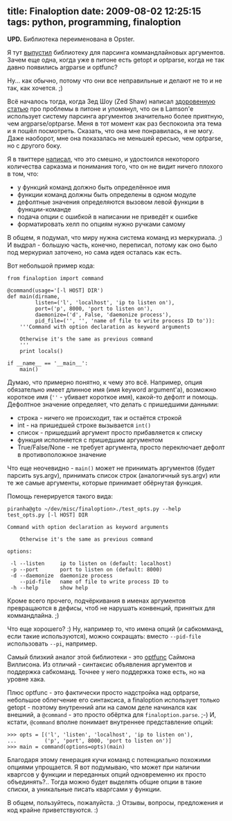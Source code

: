 title: Finaloption
date: 2009-08-02 12:25:15
tags: python, programming, finaloption
----



**UPD.** Библиотека переименована в Opster.

Я тут [выпустил][pypi] библиотеку для парсинга коммандлайновых аргументов. Зачем еще
одна, когда уже в питоне есть getopt и optparse, когда не так давно появились
argparse и optfunc?

Ну... как обычно, потому что они все неправильные и делают не то и не так, как
хочется. ;)

<!--more-->

Всë началось тогда, когда Зед Шоу (Zed Shaw) написал
[здоровенную статью][zs] про проблемы в питоне и упомянул, что он в Lamson'e
использует систему парсинга аргументов значительно более приятную, чем
argparse/optparse. Меня в тот момент как раз беспокоила эта тема и я пошëл
посмотреть. Сказать, что она мне понравилась, я не могу. Даже наоборот, мне она
показалась не меньшей ересью, чем optparse, но с другого боку.

Я в твиттере [написал][1], что это смешно, и удостоился некоторого количества
сарказма и понимания того, что он не видит ничего плохого в том, что:

 - у функций команд должно быть определëнное имя
 - функции команд должны быть определены в одном модуле
 - дефолтные значения определяются вызовом левой функции в функции-команде
 - подача опции с ошибкой в написании не приведëт к ошибке
 - форматировать хелп по опциям нужно ручками самому

В общем, я подумал, что миру нужна система команд из меркуриала. ;) И выдрал -
большую часть, конечно, переписал, потому как оно было под меркуриал заточено,
но сама идея осталась как есть.

Вот небольшой пример кода:

    from finaloption import command

    @command(usage='[-l HOST] DIR')
    def main(dirname,
             listen=('l', 'localhost', 'ip to listen on'),
             port=('p', 8000, 'port to listen on'),
             daemonize=('d', False, 'daemonize process'),
             pid_file=('', '', 'name of file to write process ID to')):
        '''Command with option declaration as keyword arguments

        Otherwise it's the same as previous command
        '''
        print locals()

    if __name__ == '__main__':
        main()

Думаю, что примерно понятно, к чему это всë. Например, опция обязательно имеет
длинное имя (имя keyword argument'а), возможно короткое имя (`''` - убивает
короткое имя), какой-то дефолт и помощь. Дефолтное значение определяет, что
делать с пришедшими данными:

 - строка - ничего не происходит, так и остаëтся строкой
 - int - на пришедшей строке вызывается `int()`
 - список - пришедший аргумент просто прибавляется к списку
 - функция исполняется с пришедшим аргументом
 - True/False/None - не требует аргумента, просто переключает дефолт в
   противоположное значение

Что еще неочевидно - `main()` может не принимать аргументов (будет парсить
sys.argv), принимать список строк (аналогичный sys.argv) или те же самые
аргументы, которые принимает обëрнутая функция.

Помощь генерируется такого вида:

    piranha@gto ~/dev/misc/finaloption>./test_opts.py --help
    test_opts.py [-l HOST] DIR

    Command with option declaration as keyword arguments

        Otherwise it's the same as previous command

    options:

     -l --listen     ip to listen on (default: localhost)
     -p --port       port to listen on (default: 8000)
     -d --daemonize  daemonize process
        --pid-file   name of file to write process ID to
     -h --help       show help

Кроме всего прочего, подчëркивания в именах аргументов превращаются в дефисы,
чтоб не нарушать конвенций, принятых для коммандлайна. ;)

Что еще хорошего? :) Ну, например то, что имена опций (и сабкомманд, если такие
используются), можно сокращать: вместо `--pid-file` использовать `--pi`,
например.

Самый близкий аналог этой библиотеки - это [optfunc][] Саймона Виллисона. Из
отличий - синтаксис объявления аргументов и поддержка сабкоманд. Точнее у него
поддержка тоже есть, но на уровне хака.

Плюс optfunc - это фактически просто надстройка над optparse, небольшое
облегчение его синтаксиса, а finaloption использует только getopt - поэтому
внутренний апи на самом деле начинался как внешний, а `@command` - это просто
обëртка для `finaloption.parse`. ;-) И, кстати, `@command` вполне понимает
внутреннее представление опций:

    >>> opts = [('l', 'listen', 'localhost', 'ip to listen on'),
    ...         ('p', 'port', 8000, 'port to listen on')]
    >>> main = command(options=opts)(main)

Благодаря этому генерация кучи команд с потенциально похожими опциями
упрощается. Я вот подумываю, что может при наличии кваргсов у функции и
переданных опций одновременно их просто объединять?.. Тогда можно будет выделять
общие опции в такие списки, а уникальные писать кваргсами у функции.

В общем, пользуйтесь, пожалуйста. ;) Отзывы, вопросы, предложения и код крайне
приветствуются. :)

[1]: http://twitter.com/asolovyov/status/1969773034
[optfunc]: http://github.com/simonw/optfunc/tree/master
[pypi]: http://pypi.python.org/pypi/opster
[zs]: http://zedshaw.com/blog/2009-05-29.html "сама статья неплоха"

